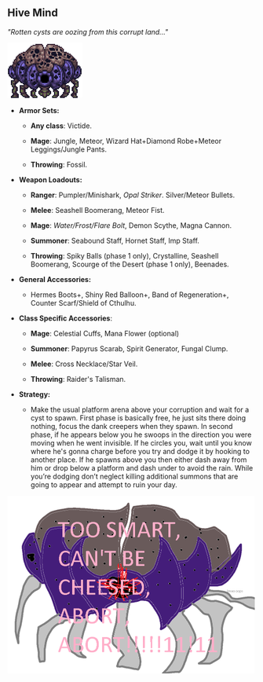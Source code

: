 ﻿## Hive Mind

*"Rotten cysts are oozing from this corrupt land..."*

![image alt text](../public/BMbpD6rCZ1qoniF20u7H2A_img_13.png)

* **Armor Sets:**

    * **Any class**: Victide.

    * **Mage**: Jungle, Meteor, Wizard Hat+Diamond Robe+Meteor Leggings/Jungle Pants.

    * **Throwing**: Fossil.

* **Weapon Loadouts:**

    * **Ranger**: Pumpler/Minishark, *Opal Striker*. Silver/Meteor Bullets.

    * **Melee**: Seashell Boomerang, Meteor Fist.

    * **Mage**: *Water/Frost/Flare Bolt*, Demon Scythe, Magna Cannon.

    * **Summoner**: Seabound Staff, Hornet Staff, Imp Staff.

    * **Throwing**: Spiky Balls (phase 1 only), Crystalline, Seashell Boomerang, Scourge of the Desert (phase 1 only), Beenades.

* **General Accessories:**

    * Hermes Boots+, Shiny Red Balloon+, Band of Regeneration+, Counter Scarf/Shield of Cthulhu.

* **Class Specific Accessories**:

    * **Mage**: Celestial Cuffs, Mana Flower (optional)

    * **Summoner**: Papyrus Scarab, Spirit Generator, Fungal Clump.

    * **Melee**: Cross Necklace/Star Veil.

    * **Throwing**: Raider's Talisman.

* **Strategy:**

    * Make the usual platform arena above your corruption and wait for a cyst to spawn. First phase is basically free, he just sits there doing nothing, focus the dank creepers when they spawn. In second phase, if he appears below you he swoops in the direction you were moving when he went invisible. If he circles you, wait until you know where he's gonna charge before you try and dodge it by hooking to another place. If he spawns above you then either dash away from him or drop below a platform and dash under to avoid the rain. While you’re dodging don’t neglect killing additional summons that are going to appear and attempt to ruin your day.

![image alt text](../public/BMbpD6rCZ1qoniF20u7H2A_img_14.png)
